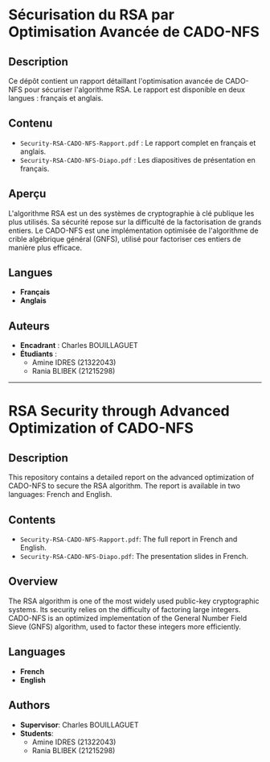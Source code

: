 
# Sécurisation du RSA par Optimisation Avancée de CADO-NFS

## Description
Ce dépôt contient un rapport détaillant l'optimisation avancée de CADO-NFS pour sécuriser l'algorithme RSA. Le rapport est disponible en deux langues : français et anglais.

## Contenu
- `Security-RSA-CADO-NFS-Rapport.pdf` : Le rapport complet en français et anglais.
- `Security-RSA-CADO-NFS-Diapo.pdf` : Les diapositives de présentation en français.

## Aperçu
L'algorithme RSA est un des systèmes de cryptographie à clé publique les plus utilisés. Sa sécurité repose sur la difficulté de la factorisation de grands entiers. Le CADO-NFS est une implémentation optimisée de l'algorithme de crible algébrique général (GNFS), utilisé pour factoriser ces entiers de manière plus efficace.

## Langues
- **Français**
- **Anglais** 

## Auteurs
- **Encadrant** : Charles BOUILLAGUET
- **Étudiants** : 
  - Amine IDRES (21322043)
  - Rania BLIBEK (21215298)


---

# RSA Security through Advanced Optimization of CADO-NFS

## Description
This repository contains a detailed report on the advanced optimization of CADO-NFS to secure the RSA algorithm. The report is available in two languages: French and English.

## Contents
- `Security-RSA-CADO-NFS-Rapport.pdf`: The full report in French and English.
- `Security-RSA-CADO-NFS-Diapo.pdf`: The presentation slides in French.


## Overview
The RSA algorithm is one of the most widely used public-key cryptographic systems. Its security relies on the difficulty of factoring large integers. CADO-NFS is an optimized implementation of the General Number Field Sieve (GNFS) algorithm, used to factor these integers more efficiently.

## Languages
- **French**
- **English**

## Authors
- **Supervisor**: Charles BOUILLAGUET
- **Students**:
  - Amine IDRES (21322043)
  - Rania BLIBEK (21215298)
